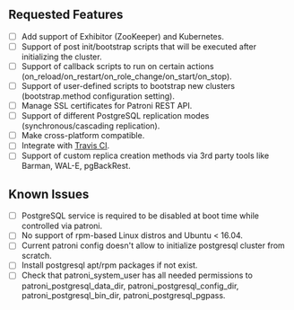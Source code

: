 Requested Features
------------------

- [ ] Add support of Exhibitor (ZooKeeper) and Kubernetes.
- [ ] Support of post init/bootstrap scripts that will be executed after initializing the cluster.
- [ ] Support of callback scripts to run on certain actions (on_reload/on_restart/on_role_change/on_start/on_stop).
- [ ] Support of user-defined scripts to bootstrap new clusters (bootstrap.method configuration setting).
- [ ] Manage SSL certificates for Patroni REST API.
- [ ] Support of different PostgreSQL replication modes (synchronous/cascading replication).
- [ ] Make cross-platform compatible.
- [ ] Integrate with [Travis CI](https://travis-ci.org/).
- [ ] Support of custom replica creation methods via 3rd party tools like Barman, WAL-E, pgBackRest.

Known Issues
------------

- [ ] PostgreSQL service is required to be disabled at boot time while controlled via patroni.
- [ ] No support of rpm-based Linux distros and Ubuntu < 16.04.
- [ ] Current patroni config doesn't allow to initialize postgresql cluster from scratch.
- [ ] Install postgresql apt/rpm packages if not exist.
- [ ] Check that patroni_system_user has all needed permissions to patroni_postgresql_data_dir, patroni_postgresql_config_dir, patroni_postgresql_bin_dir, patroni_postgresql_pgpass.
